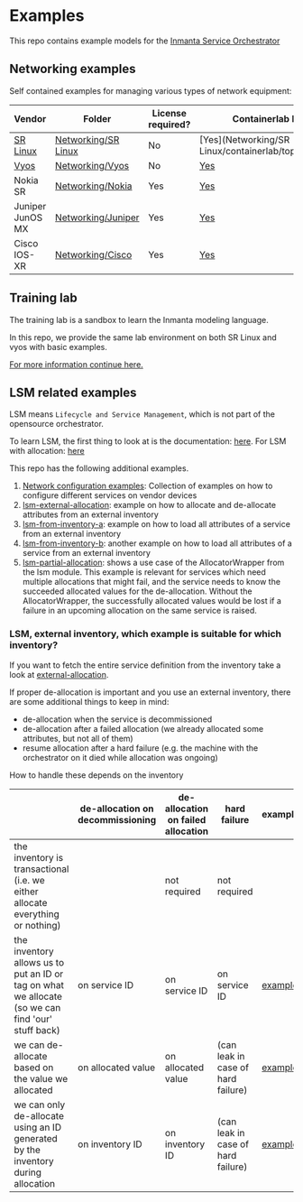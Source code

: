 # Examples

This repo contains example models for the [Inmanta Service Orchestrator](https://inmanta.com/resources/docs/)


## Networking examples

Self contained examples for managing various types of network equipment:

| Vendor | Folder | License required? | Containerlab File |
|--------|--------|--------------------|-------------------|
| [SR Linux](https://www.nokia.com/networks/data-center/service-router-linux-NOS/) | [Networking/SR Linux](Networking/SR%20Linux/README.md) | No | [Yes](Networking/SR Linux/containerlab/topology.yml) |
| [Vyos](https://vyos.io/) | [Networking/Vyos](Networking/Vyos/README.md) | No | [Yes](Networking/Vyos/containerlab/topology.yml) |
| Nokia SR | [Networking/Nokia](Networking/Nokia/README.md) | Yes | [Yes](Networking/Nokia/containerlab/topology.yml)|
| Juniper JunOS MX | [Networking/Juniper](Networking/Juniper/README.md) | Yes | [Yes](Networking/Juniper/containerlab/topology.yml)|
| Cisco IOS-XR | [Networking/Cisco](Networking/Cisco/README.md) | Yes | [Yes](Networking/Cisco/containerlab/topology.yml)|



## Training lab

The training lab is a sandbox to learn the Inmanta modeling language.

In this repo, we provide the same lab environment on both SR Linux and vyos with basic examples.

[For more information continue here.](Training/README.md)


## LSM related examples

LSM means `Lifecycle and Service Management`, which is not part of the opensource orchestrator.

To learn LSM, the first thing to look at is the documentation: [here](https://docs.inmanta.com/inmanta-service-orchestrator/4/moduleguides/lsm/index.html#). For LSM with allocation: [here](https://docs.inmanta.com/inmanta-service-orchestrator/4/moduleguides/lsm/allocation/allocation.html)

This repo has the following additional examples.

1. [Network configuration examples](Networking/README.md): Collection of examples on how to configure different services on vendor devices
2. [lsm-external-allocation](lsm-external-allocation/README.md): example on how to allocate and de-allocate attributes from an external inventory
3. [lsm-from-inventory-a](lsm-from-inventory-a/README.md): example on how to load all attributes of a service from an external inventory
4. [lsm-from-inventory-b](lsm-from-inventory-b/README.md): another example on how to load all attributes of a service from an external inventory
5. [lsm-partial-allocation](lsm-partial-allocation/README.md): shows a use case of the AllocatorWrapper from the lsm module.  This example is relevant for services which need multiple allocations that might fail, and the service needs to know the succeeded allocated values for the de-allocation.  Without the AllocatorWrapper, the successfully allocated values would be lost if a failure in an upcoming allocation on the same service is raised.

### LSM, external inventory, which example is suitable for which inventory?

If you want to fetch the entire service definition from the inventory take a look at [external-allocation](external-allocation/README.md).

If proper de-allocation is important and you use an external inventory, there are some additional things to keep in mind:

* de-allocation when the service is decommissioned
* de-allocation after a failed allocation (we already allocated some attributes, but not all of them)
* resume allocation after a hard failure (e.g. the machine with the orchestrator on it died while allocation was ongoing)

How to handle these depends on the inventory

|                                                                                                   | de-allocation on decommissioning | de-allocation on failed allocation | hard failure                       | example                                                                                                                                             |
| ------------------------------------------------------------------------------------------------- | -------------------------------- | ---------------------------------- | ---------------------------------- | --------------------------------------------------------------------------------------------------------------------------------------------------- |
| the inventory is transactional (i.e. we either allocate everything or nothing)                    |                                  | not required                       | not required                       |                                                                                                                                                     |
| the inventory allows us to put an ID or tag on what we allocate (so we can find 'our' stuff back) | on service ID                    | on service ID                      | on service ID                      | [example](https://docs.inmanta.com/inmanta-service-orchestrator/4/moduleguides/lsm/allocation/allocation.html#external-inventory-with-deallocation) |
| we can de-allocate based on the value we allocated                                                | on allocated value               | on allocated value                 | (can leak in case of hard failure) | [example](external-allocation/README.md)                                                                                                            |
| we can only de-allocate using an ID generated by the inventory during allocation                  | on inventory ID                  | on inventory ID                    | (can leak in case of hard failure) | [example](external-allocation/README.md)                                                                                                            |
